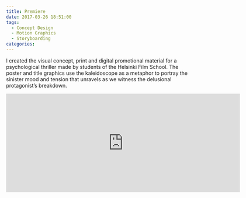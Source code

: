 ```yaml
---
title: Premiere
date: 2017-03-26 18:51:00
tags:
  - Concept Design
  - Motion Graphics
  - Storyboarding
categories:
---
```

I created the visual concept, print and digital promotional material for a psychological thriller made by students of the Helsinki Film School. The poster and title graphics use the kaleidoscope as a metaphor to portray the sinister mood and tension that unravels as we witness the delusional protagonist’s breakdown.

<iframe src="https://player.vimeo.com/video/86459962" width="640" height="270" frameborder="0" webkitallowfullscreen mozallowfullscreen allowfullscreen></iframe>
